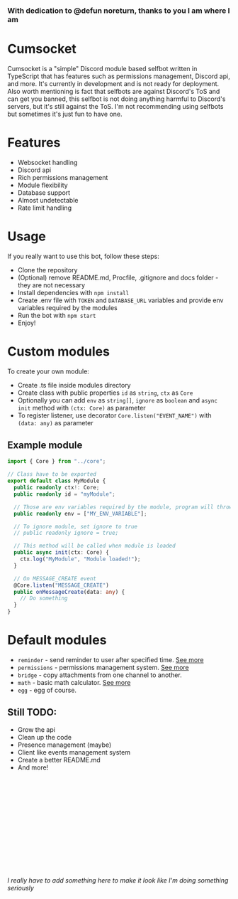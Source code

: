 ### With dedication to @defun noreturn, thanks to you I am where I am

# Cumsocket
Cumsocket is a "simple" Discord module based selfbot written in TypeScript that has features such as permissions management, Discord api, and more. It's currently in development and is not ready for deployment. Also worth mentioning is fact that selfbots are against Discord's ToS and can get you banned, this selfbot is not doing anything harmful to Discord's servers, but it's still against the ToS. I'm not recommending using selfbots but sometimes it's just fun to have one.

# Features
- Websocket handling
- Discord api
- Rich permissions management
- Module flexibility
- Database support
- Almost undetectable
- Rate limit handling

# Usage
If you really want to use this bot, follow these steps:
- Clone the repository
- (Optional) remove README.md, Procfile, .gitignore and docs folder - they are not necessary
- Install dependencies with `npm install`
- Create .env file with `TOKEN` and `DATABASE_URL` variables and provide env variables required by the modules
- Run the bot with `npm start`
- Enjoy!

# Custom modules
To create your own module:
- Create .ts file inside modules directory
- Create class with public properties `id` as `string`, `ctx` as `Core`
- Optionally you can add `env` as `string[]`, `ignore` as `boolean` and `async init` method with `(ctx: Core)` as parameter
- To register listener, use decorator `Core.listen("EVENT_NAME")` with `(data: any)` as parameter

## Example module
```ts
import { Core } from "../core";

// Class have to be exported
export default class MyModule {
  public readonly ctx!: Core;
  public readonly id = "myModule";

  // Those are env variables required by the module, program will throw error if they are not provided
  public readonly env = ["MY_ENV_VARIABLE"];

  // To ignore module, set ignore to true
  // public readonly ignore = true;

  // This method will be called when module is loaded
  public async init(ctx: Core) {
    ctx.log("MyModule", "Module loaded!");
  }

  // On MESSAGE_CREATE event
  @Core.listen("MESSAGE_CREATE")
  public onMessageCreate(data: any) {
    // Do something
  }
}
```

# Default modules
- `reminder` - send reminder to user after specified time. [See more](docs/reminders.md)
- `permissions` - permissions management system. [See more](docs/permissions.md)
- `bridge` - copy attachments from one channel to another.
- `math` - basic math calculator. [See more](docs/math.md)
- `egg` - egg of course.


## Still TODO:
- Grow the api
- Clean up the code
- Presence management (maybe)
- Client like events management system
- Create a better README.md
- And more!



<br>
<br>
<br>
<br>
<br>
<br>
<br>
<br>
<br>
<br>
<br>
<br>

###### I really have to add something here to make it look like I'm doing something seriously

